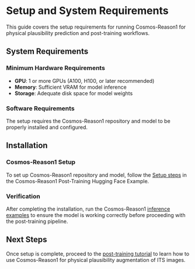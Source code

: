 # Setup and System Requirements

This guide covers the setup requirements for running Cosmos-Reason1 for physical plausibility prediction and post-training workflows.

## System Requirements

### Minimum Hardware Requirements

- **GPU**: 1 or more GPUs (A100, H100, or later recommended)
- **Memory**: Sufficient VRAM for model inference
- **Storage**: Adequate disk space for model weights

### Software Requirements

The setup requires the Cosmos-Reason1 repository and model to be properly installed and configured.

## Installation

### Cosmos-Reason1 Setup

To set up Cosmos-Reason1 repository and model, follow the [Setup steps](https://github.com/nvidia-cosmos/cosmos-reason1/tree/main/examples/post_training_hf#setup) in the Cosmos-Reason1 Post-Training Hugging Face Example.

### Verification

After completing the installation, run the Cosmos-Reason1 [inference examples](https://github.com/nvidia-cosmos/cosmos-reason1/blob/main/README.md#inference) to ensure the model is working correctly before proceeding with the post-training pipeline.

## Next Steps

Once setup is complete, proceed to the [post-training tutorial](post_training.md) to learn how to use Cosmos-Reason1 for physical plausibility augmentation of ITS images.
